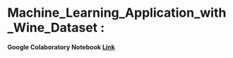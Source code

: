 # Machine_Learning_Application_with_Wine_Dataset :
**Google Colaboratory Notebook [Link](https://tinyurl.com/wine-colab-notebook)**
